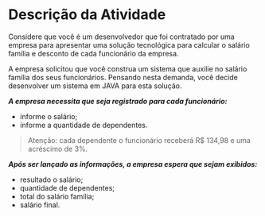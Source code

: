 # Descrição da Atividade 

Considere que você é um desenvolvedor que foi contratado por uma empresa para apresentar uma solução tecnológica para calcular o salário família e desconto de cada funcionário da empresa.
 
A empresa solicitou que você construa um sistema que auxilie no salário família dos seus funcionários. Pensando nesta demanda, você decide desenvolver um sistema em JAVA para esta solução.
 
***A empresa necessita que seja registrado para cada funcionário:***
 
- informe o salário;
- informe a quantidade de dependentes.
 
>Atenção: cada dependente o funcionário receberá R$ 134,98 e uma acréscimo de 3%.
 
***Após ser lançado as informações, a empresa espera que sejam exibidos:***
 
- resultado o salário;
- quantidade de dependentes;
- total do salário família;
- salário final.
